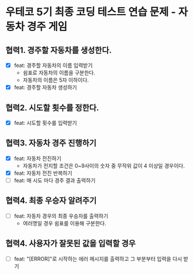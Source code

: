 # 우테코 5기 최종 코딩 테스트 연습 문제 - 자동차 경주 게임

## 협력1. 경주할 자동차를 생성한다.

- [x] feat: 경주할 자동차의 이름 입력받기
  - 쉼표로 자동차의 이름을 구분한다.
  - 자동차의 이름은 5자 이하이다.
- [x] feat: 경주할 자동차 생성하기

## 협력2. 시도할 횟수를 정한다.

- [x] feat: 시도할 횟수를 입력받기

## 협력3. 자동차 경주 진행하기

- [x] feat: 자동차 전진하기
  - 자동차가 전지할 조건은 0~9사이의 숫자 중 무작위 값이 4 이상일 경우이다.
- [x] feat: 자동차 전진 반복하기
- [ ] feat: 매 시도 마다 경주 결과 출력하기

## 협력4. 최종 우승자 알려주기

- [ ] feat: 자동차 경우의 최종 우승자를 출력하기
  - 여러명일 경우 쉼표를 이용해 구분한다.

## 협력4. 사용자가 잘못된 값을 입력할 경우

- [ ] feat: "[ERROR]"로 시작하는 에러 메시지를 출력하고 그 부분부터 입력을 다시 받기
